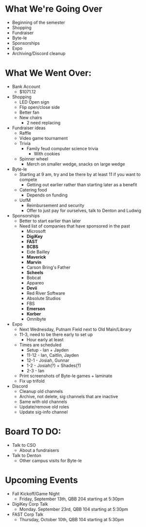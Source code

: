 # What We're Going Over

- Beginning of the semester
- Shopping
- Fundraiser
- Byte-le
- Sponsorships
- Expo
- Archiving/Discord cleanup

# What We Went Over:

- Bank Account
    - $1071.12
- Shopping
    - LED Open sign
    - Flip open/close side
    - Better fan
    - New chairs
        - 2 need replacing
- Fundraiser ideas
    - Raffle
    - Video game tournament
    - Trivia
        - Family feud computer science trivia
            - With cookies
    - Spinner wheel
        - Merch on smaller wedge, snacks on large wedge
- Byte-le
    - Starting at 9 am, try and be there by at least 11 if you want to compete
        - Getting out earlier rather than starting later as a benefit
    - Catering food
        - Depends on funding
    - UofM
        - Reimbursement and security
        - Offer to just pay for ourselves, talk to Denton and Ludwig
- Sponsorships
    - Better to start earlier than later
    - Need list of companies that have sponsored in the past
        - Microsoft
        - __DigiKey__
        - __FAST__
        - __BCBS__
        - Eide Bailley
        - __Maverick__
        - __Marvin__
        - Carson Bring's Father
        - __Scheels__
        - Bobcat
        - Appareo
        - __Devii__
        - Red River Software
        - Absolute Studios
        - FBS
        - __Emerson__
        - __Korber__
        - Omnibyte
- Expo
    - Next Wednesday, Putnam Field next to Old Main/Library
    - 11-3, need to be there early to set up
        - Hour early at least
    - Times are scheduled
        - Setup - Ian + Jayden
        - 11-12 - Ian, Caitlin, Jayden
        - 12-1 - Josiah, Gunnar
        - 1-2 - Josiah(?) + Shades(?)
        - 2-3 - Ian
    - Print screenshots of Byte-le games + laminate
    - Fix up trifold
- Discord
    - Cleanup old channels
    - Archive, not delete, sig channels that are inactive
    - Same with old channels
    - Update/remove old roles
    - Update sig-info channel

# Board TO DO:

- Talk to CSO
    - About a fundraisers
- Talk to Denton
    - Other campus visits for Byte-le

# Upcoming Events

- Fall Kickoff/Game Night
    - Friday, September 13th, QBB 204 starting at 5:30pm
- DigiKey Corp Talk
    - Monday. September 23rd, QBB 104 starting at 5:30pm
- FAST Corp Talk
    - Thursday, October 10th, QBB 104 starting at 5:30pm

